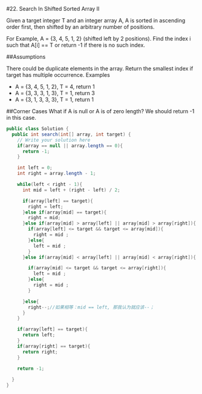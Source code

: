#22. Search In Shifted Sorted Array II

Given a target integer T and an integer array A, A is sorted in ascending order first, then shifted by an arbitrary number of positions.

For Example, A = {3, 4, 5, 1, 2} (shifted left by 2 positions). Find the index i such that A[i] == T or return -1 if there is no such index.

##Assumptions

There could be duplicate elements in the array.
Return the smallest index if target has multiple occurrence. 
Examples

+ A = {3, 4, 5, 1, 2}, T = 4, return 1
+ A = {3, 3, 3, 1, 3}, T = 1, return 3
+ A = {3, 1, 3, 3, 3}, T = 1, return 1

##Corner Cases
What if A is null or A is of zero length? We should return -1 in this case.

```java
public class Solution {
  public int search(int[] array, int target) {
    // Write your solution here
    if(array == null || array.length == 0){
      return -1;
    }

    int left = 0;
    int right = array.length - 1;

    while(left < right - 1){
      int mid = left + (right - left) / 2;

      if(array[left] == target){
        right = left;
      }else if(array[mid] == target){
        right = mid;
      }else if(array[mid] > array[left] || array[mid] > array[right]){
        if(array[left] <= target && target <= array[mid]){
          right = mid ;
        }else{
          left = mid ;
        }
      }else if(array[mid] < array[left] || array[mid] < array[right]){

        if(array[mid] <= target && target <= array[right]){
          left = mid ;
        }else{
          right = mid ;
        }

      }else{
        right--;//如果相等：mid == left, 那我认为就应该--；
      }
    }

    if(array[left] == target){
      return left;
    }
    if(array[right] == target){
      return right;
    }

    return -1;
    
  }
}
